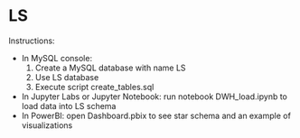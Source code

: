 # LS

Instructions:

* In MySQL console: 
  1) Create a MySQL database with name LS
  2) Use LS database
  3) Execute script create_tables.sql
* In Jupyter Labs or Jupyter Notebook: run notebook DWH_load.ipynb to load data into LS schema
* In PowerBI: open Dashboard.pbix to see star schema and an example of visualizations
